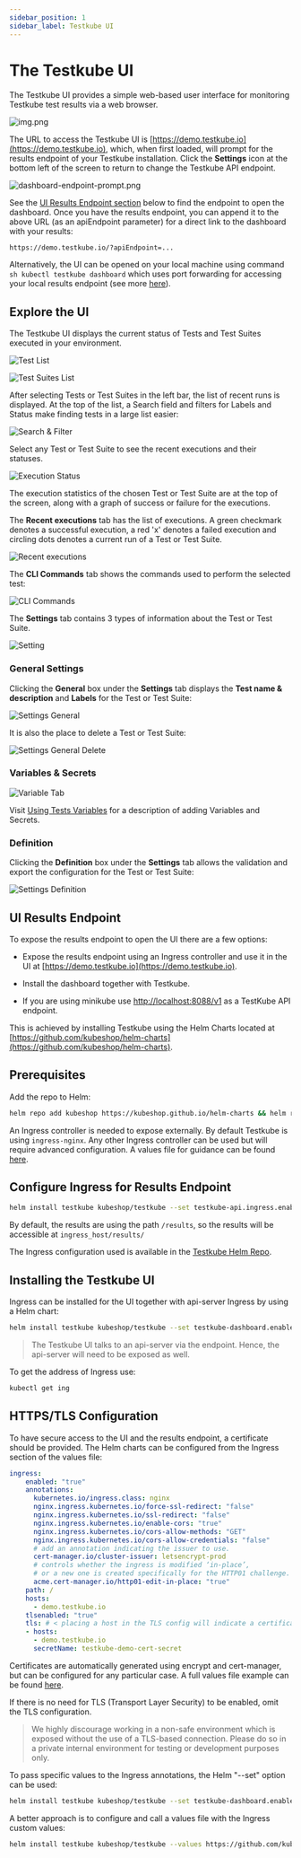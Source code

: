 ```yaml
---
sidebar_position: 1
sidebar_label: Testkube UI
---
```

# The Testkube UI

The Testkube UI provides a simple web-based user interface for monitoring Testkube test results via a web browser.

![img.png](../img/dashboard-1.5.png)

The URL to access the Testkube UI is [https://demo.testkube.io](https://demo.testkube.io), which, when first loaded, will prompt for the results endpoint of your Testkube installation. Click the **Settings** icon at the bottom left of the screen to return to change the Testkube API endpoint.

![dashboard-endpoint-prompt.png](../img/dashboard-endpoint-prompt-1.5.png)

See the [UI Results Endpoint section](#ui-results-endpoint)  below to find the endpoint to open the dashboard. Once you have the results endpoint, you can append it to the above URL (as an apiEndpoint parameter) for a direct link to the dashboard with your results:

`https://demo.testkube.io/?apiEndpoint=...`

Alternatively, the UI can be opened on your local machine using command ```sh kubectl testkube dashboard``` which uses port forwarding for accessing your local results endpoint (see more [here](../5-cli-reference/kubectl-testkube_dashboard.md)).

## **Explore the UI**

The Testkube UI displays the current status of Tests and Test Suites executed in your environment.

![Test List](../img/test-list-1.5.png)

![Test Suites List](../img/test-suite-list-1.5.png)

After selecting Tests or Test Suites in the left bar, the list of recent runs is displayed. At the top of the list, a Search field and filters for Labels and Status make finding tests in a large list easier:

![Search & Filter](../img/search-filter-1.5.png)

Select any Test or Test Suite to see the recent executions and their statuses. 

![Execution Status](../img/execution-status-1.5.png)

The execution statistics of the chosen Test or Test Suite are at the top of the screen, along with a graph of success or failure for the executions.

The **Recent executions** tab has the list of executions. A green checkmark denotes a successful execution, a red 'x' denotes a failed execution and circling dots denotes a current run of a Test or Test Suite.

![Recent executions](../img/recent-executions-1.5.png)

The **CLI Commands** tab shows the commands used to perform the selected test:

![CLI Commands](../img/CLI-commands-1.5.png)

The **Settings** tab contains 3 types of information about the Test or Test Suite.

![Setting](../img/settings-1.5.png)

### **General Settings**

Clicking the **General** box under the **Settings** tab displays the **Test name & description** and **Labels** for the Test or Test Suite:

![Settings General](../img/settings-general-1.5.png)

It is also the place to delete a Test or Test Suite:

![Settings General Delete](../img/settings-general-delete-1.5.png)

### **Variables & Secrets**

![Variable Tab](../img/variable-tab-1.5.png)

Visit [Using Tests Variables](tests/tests-variables.md) for a description of adding Variables and Secrets.

### **Definition**

Clicking the **Definition** box under the **Settings** tab allows the validation and export the configuration for the Test or Test Suite:

![Settings Definition](../img/settings-definition-1.5.png)


## **UI Results Endpoint**

To expose the results endpoint to open the UI there are a few options:

* Expose the results endpoint using an Ingress controller and use it in the UI at [https://demo.testkube.io](https://demo.testkube.io).
* Install the dashboard together with Testkube.

* If you are using minikube use [http://localhost:8088/v1](http://localhost:8088/v1) as a TestKube API endpoint.

This is achieved by installing Testkube using the Helm Charts located at [https://github.com/kubeshop/helm-charts](https://github.com/kubeshop/helm-charts).

## **Prerequisites**

Add the repo to Helm:

```sh
helm repo add kubeshop https://kubeshop.github.io/helm-charts && helm repo update
```

An Ingress controller is needed to expose externally. By default Testkube is using `ingress-nginx`. Any other Ingress controller can be used but will require advanced configuration. A values file for guidance can be found [here](https://github.com/kubeshop/helm-charts/blob/39f73098630b333ba66db137e7fc016c39d92876/testkube/charts/testkube/values-demo.yaml).

## **Configure Ingress for Results Endpoint**

```sh
helm install testkube kubeshop/testkube --set testkube-api.ingress.enabled="true"
```

By default, the results are using the path ```/results```, so the results will be accessible at ```ingress_host/results/```

The Ingress configuration used is available in the [Testkube Helm Repo](https://github.com/kubeshop/helm-charts).

## **Installing the Testkube UI**

Ingress can be installed for the UI together with api-server Ingress by using a Helm chart:

```sh
helm install testkube kubeshop/testkube --set testkube-dashboard.enabled="true" --set testkube-dashboard.ingress.enabled="true" --set testkube-api.ingress.enabled="true"
```

> The Testkube UI talks to an api-server via the endpoint. Hence, the api-server will need to be exposed as well.

To get the address of Ingress use:

```sh
kubectl get ing
```

## **HTTPS/TLS Configuration**

To have secure access to the UI and the results endpoint, a certificate should be provided. The Helm charts can be configured from the Ingress section of the values file:

```yaml
ingress:
    enabled: "true"
    annotations: 
      kubernetes.io/ingress.class: nginx
      nginx.ingress.kubernetes.io/force-ssl-redirect: "false"
      nginx.ingress.kubernetes.io/ssl-redirect: "false"
      nginx.ingress.kubernetes.io/enable-cors: "true"
      nginx.ingress.kubernetes.io/cors-allow-methods: "GET"
      nginx.ingress.kubernetes.io/cors-allow-credentials: "false"
      # add an annotation indicating the issuer to use.
      cert-manager.io/cluster-issuer: letsencrypt-prod
      # controls whether the ingress is modified ‘in-place’,
      # or a new one is created specifically for the HTTP01 challenge.
      acme.cert-manager.io/http01-edit-in-place: "true"
    path: /
    hosts:
      - demo.testkube.io
    tlsenabled: "true"
    tls: # < placing a host in the TLS config will indicate a certificate should be created
    - hosts:
      - demo.testkube.io
      secretName: testkube-demo-cert-secret
```
Certificates are automatically generated using encrypt and cert-manager, but can be configured for any particular case. A full values file example can be found [here](https://github.com/kubeshop/helm-charts/blob/39f73098630b333ba66db137e7fc016c39d92876/testkube/charts/testkube/values-demo.yaml).

If there is no need for TLS (Transport Layer Security) to be enabled, omit the TLS configuration.

> We highly discourage working in a non-safe environment which is exposed without the use of a TLS-based connection. Please do so in a private internal environment for testing or development purposes only.

To pass specific values to the Ingress annotations, the Helm "--set" option can be used: 

```sh
helm install testkube kubeshop/testkube --set testkube-dashboard.enabled="true" --set testkube-dashboard.ingress.enabled="true" --set testkube-api.ingress.enabled="true" --set testkube-api.ingress.annotations.kubernetes\\.io/ingress\\.class="anything_needed" 
```

A better approach is to configure and call a values file with the Ingress custom values:

```sh
helm install testkube kubeshop/testkube --values https://github.com/kubeshop/helm-charts/blob/39f73098630b333ba66db137e7fc016c39d92876/testkube/charts/testkube/values-demo.yaml
```
